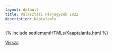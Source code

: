 ```yaml
---
layout: default
title: Választási névjegyzék 2022
description: Káptalanfa
---
```


{% include settlementHTMLs/Kaaptalanfa.html %}

[Vissza](../)